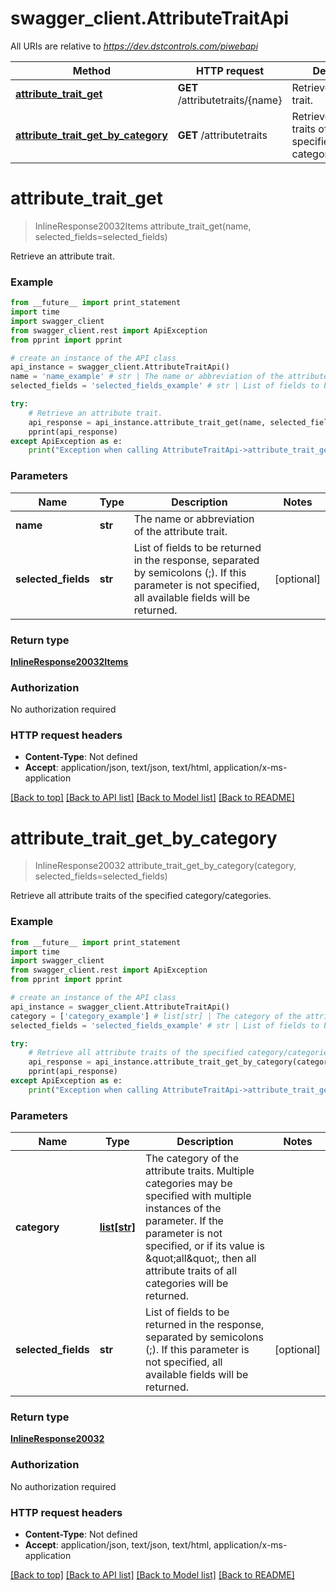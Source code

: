 # swagger_client.AttributeTraitApi

All URIs are relative to *https://dev.dstcontrols.com/piwebapi*

Method | HTTP request | Description
------------- | ------------- | -------------
[**attribute_trait_get**](AttributeTraitApi.md#attribute_trait_get) | **GET** /attributetraits/{name} | Retrieve an attribute trait.
[**attribute_trait_get_by_category**](AttributeTraitApi.md#attribute_trait_get_by_category) | **GET** /attributetraits | Retrieve all attribute traits of the specified category/categories.


# **attribute_trait_get**
> InlineResponse20032Items attribute_trait_get(name, selected_fields=selected_fields)

Retrieve an attribute trait.

### Example 
```python
from __future__ import print_statement
import time
import swagger_client
from swagger_client.rest import ApiException
from pprint import pprint

# create an instance of the API class
api_instance = swagger_client.AttributeTraitApi()
name = 'name_example' # str | The name or abbreviation of the attribute trait.
selected_fields = 'selected_fields_example' # str | List of fields to be returned in the response, separated by semicolons (;). If this parameter is not specified, all available fields will be returned. (optional)

try: 
    # Retrieve an attribute trait.
    api_response = api_instance.attribute_trait_get(name, selected_fields=selected_fields)
    pprint(api_response)
except ApiException as e:
    print("Exception when calling AttributeTraitApi->attribute_trait_get: %s\n" % e)
```

### Parameters

Name | Type | Description  | Notes
------------- | ------------- | ------------- | -------------
 **name** | **str**| The name or abbreviation of the attribute trait. | 
 **selected_fields** | **str**| List of fields to be returned in the response, separated by semicolons (;). If this parameter is not specified, all available fields will be returned. | [optional] 

### Return type

[**InlineResponse20032Items**](InlineResponse20032Items.md)

### Authorization

No authorization required

### HTTP request headers

 - **Content-Type**: Not defined
 - **Accept**: application/json, text/json, text/html, application/x-ms-application

[[Back to top]](#) [[Back to API list]](../README.md#documentation-for-api-endpoints) [[Back to Model list]](../README.md#documentation-for-models) [[Back to README]](../README.md)

# **attribute_trait_get_by_category**
> InlineResponse20032 attribute_trait_get_by_category(category, selected_fields=selected_fields)

Retrieve all attribute traits of the specified category/categories.

### Example 
```python
from __future__ import print_statement
import time
import swagger_client
from swagger_client.rest import ApiException
from pprint import pprint

# create an instance of the API class
api_instance = swagger_client.AttributeTraitApi()
category = ['category_example'] # list[str] | The category of the attribute traits. Multiple categories may be specified with multiple instances of the parameter. If the parameter is not specified, or if its value is \"all\", then all attribute traits of all categories will be returned.
selected_fields = 'selected_fields_example' # str | List of fields to be returned in the response, separated by semicolons (;). If this parameter is not specified, all available fields will be returned. (optional)

try: 
    # Retrieve all attribute traits of the specified category/categories.
    api_response = api_instance.attribute_trait_get_by_category(category, selected_fields=selected_fields)
    pprint(api_response)
except ApiException as e:
    print("Exception when calling AttributeTraitApi->attribute_trait_get_by_category: %s\n" % e)
```

### Parameters

Name | Type | Description  | Notes
------------- | ------------- | ------------- | -------------
 **category** | [**list[str]**](str.md)| The category of the attribute traits. Multiple categories may be specified with multiple instances of the parameter. If the parameter is not specified, or if its value is \&quot;all\&quot;, then all attribute traits of all categories will be returned. | 
 **selected_fields** | **str**| List of fields to be returned in the response, separated by semicolons (;). If this parameter is not specified, all available fields will be returned. | [optional] 

### Return type

[**InlineResponse20032**](InlineResponse20032.md)

### Authorization

No authorization required

### HTTP request headers

 - **Content-Type**: Not defined
 - **Accept**: application/json, text/json, text/html, application/x-ms-application

[[Back to top]](#) [[Back to API list]](../README.md#documentation-for-api-endpoints) [[Back to Model list]](../README.md#documentation-for-models) [[Back to README]](../README.md)

